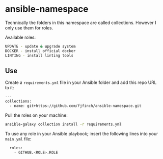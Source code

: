 # ansible-namespace
Technically the folders in this namespace are called collections. However I only use them for roles. 

Available roles:
```bash
UPDATE - update & upgrade system
DOCKER - install official docker
LINTING - install linting tools
```

## Use
Create a `requirements.yml` file in your Ansible folder and add this repo URL to it:
```bash
---
collections:
  - name: git+https://github.com/fjfinch/ansible-namespace.git
```

Pull the roles on your machine:
```bash
ansible-galaxy collection install -r requirements.yml
```

To use any role in your Ansible playbook; insert the following lines into your `main.yml` file:
```bash
  roles:
    - GITHUB.<ROLE>.ROLE
```
